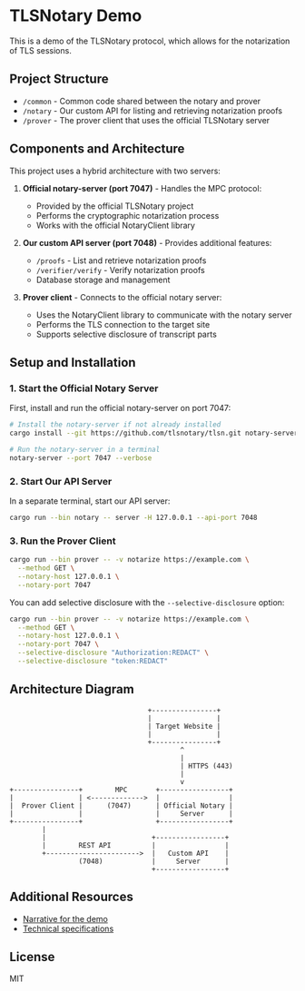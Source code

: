 # TLSNotary Demo

This is a demo of the TLSNotary protocol, which allows for the notarization of TLS sessions.

## Project Structure

- `/common` - Common code shared between the notary and prover
- `/notary` - Our custom API for listing and retrieving notarization proofs
- `/prover` - The prover client that uses the official TLSNotary server

## Components and Architecture

This project uses a hybrid architecture with two servers:

1. **Official notary-server (port 7047)** - Handles the MPC protocol:
   - Provided by the official TLSNotary project
   - Performs the cryptographic notarization process
   - Works with the official NotaryClient library

2. **Our custom API server (port 7048)** - Provides additional features:
   - `/proofs` - List and retrieve notarization proofs
   - `/verifier/verify` - Verify notarization proofs
   - Database storage and management

3. **Prover client** - Connects to the official notary server:
   - Uses the NotaryClient library to communicate with the notary server
   - Performs the TLS connection to the target site
   - Supports selective disclosure of transcript parts

## Setup and Installation

### 1. Start the Official Notary Server

First, install and run the official notary-server on port 7047:

```bash
# Install the notary-server if not already installed
cargo install --git https://github.com/tlsnotary/tlsn.git notary-server

# Run the notary-server in a terminal
notary-server --port 7047 --verbose
```

### 2. Start Our API Server

In a separate terminal, start our API server:

```bash
cargo run --bin notary -- server -H 127.0.0.1 --api-port 7048
```

### 3. Run the Prover Client

```bash
cargo run --bin prover -- -v notarize https://example.com \
  --method GET \
  --notary-host 127.0.0.1 \
  --notary-port 7047
```

You can add selective disclosure with the `--selective-disclosure` option:

```bash
cargo run --bin prover -- -v notarize https://example.com \
  --method GET \
  --notary-host 127.0.0.1 \
  --notary-port 7047 \
  --selective-disclosure "Authorization:REDACT" \
  --selective-disclosure "token:REDACT"
```

## Architecture Diagram

```
                                  +----------------+
                                  |                |
                                  | Target Website |
                                  |                |
                                  +----------------+
                                          ^
                                          |
                                          | HTTPS (443)
                                          |
                                          v
+----------------+        MPC       +-----------------+
|                | <------------->  |                 |
|  Prover Client |      (7047)      | Official Notary |
|                |                  |     Server      |
+----------------+                  +-----------------+
        |
        |                          +-----------------+
        |        REST API          |                 |
        +----------------------->  |   Custom API    |
                 (7048)            |     Server      |
                                   +-----------------+
```

## Additional Resources

- [Narrative for the demo](./narrative.md)
- [Technical specifications](./spec.md)

## License

MIT